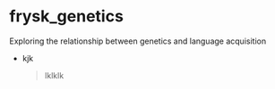 # frysk_genetics

Exploring the relationship between genetics and language acquisition

-   kjk

    <div>

    > lklklk

    </div>
